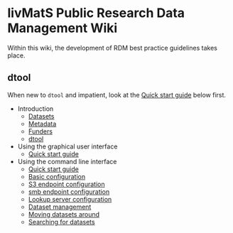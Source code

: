 # livMatS Public Research Data Management Wiki

Within this wiki, the development of RDM best practice guidelines takes place.

## dtool

When new to `dtool` and impatient, look at the 
[Quick start guide](rdm/dtool/src/030_cli/005_quick_start.md) below first.

* Introduction
  * [Datasets](rdm/dtool/src/010_general/020_datasets.md)
  * [Metadata](rdm/dtool/src/010_general/030_metadata.md)
  * [Funders](rdm/dtool/src/010_general/040_funders.md)
  * [dtool](rdm/dtool/src/010_general/050_dtool.md)
* Using the graphical user interface
  * [Quick start guide](rdm/dtool/src/020_gui/005_quick_start.md)
* Using the command line interface
  * [Quick start guide](rdm/dtool/src/030_cli/005_quick_start.md)
  * [Basic configuration](rdm/dtool/src/030_cli/020_configuration.md)
  * [S3 endpoint configuration](rdm/dtool/src/030_cli/022_configuration_endpoint_s3.md)
  * [smb endpoint configuration](rdm/dtool/src/030_cli/023_configuration_endpoint_smb.md)
  * [Lookup server configuration](rdm/dtool/src/030_cli/024_configuration_lookup_server.md)
  * [Dataset management](rdm/dtool/src/030_cli/030_management.md)
  * [Moving datasets around](rdm/dtool/src/030_cli/040_transfer.md)
  * [Searching for datasets](rdm/dtool/src/030_cli/050_search.md)